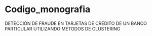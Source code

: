 # Codigo_monografia
DETECCIÓN DE FRAUDE EN TARJETAS DE CRÉDITO DE UN BANCO PARTICULAR UTILIZANDO MÉTODOS DE CLUSTERING
